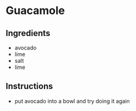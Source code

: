 # Guacamole
## Ingredients
* avocado
* lime
* salt
* lime
## Instructions
* put avocado into a bowl and try doing it again
